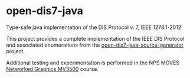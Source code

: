 # open-dis7-java
Type-safe java implementation of the DIS Protocol v. 7, IEEE 1278.1-2012

This project provides a complete implementation of the IEEE DIS Protocol and
associated enumerations from the
[open-dis7-java-source-generator](https://github.com/open-dis/open-dis7-java-source-generator) project.

Additional testing and experimentation is performed in the NPS MOVES
[Networked Graphics MV3500](https://gitlab.nps.edu/Savage/NetworkedGraphicsMV3500) course.
